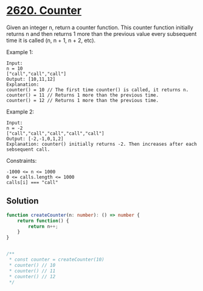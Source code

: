 # [2620. Counter](https://leetcode.com/problems/counter/)

Given an integer n, return a counter function. This counter function initially returns n and then returns 1 more than the previous value every subsequent time it is called (n, n + 1, n + 2, etc).

 

Example 1:
```
Input: 
n = 10 
["call","call","call"]
Output: [10,11,12]
Explanation: 
counter() = 10 // The first time counter() is called, it returns n.
counter() = 11 // Returns 1 more than the previous time.
counter() = 12 // Returns 1 more than the previous time.
```

Example 2:
```
Input: 
n = -2
["call","call","call","call","call"]
Output: [-2,-1,0,1,2]
Explanation: counter() initially returns -2. Then increases after each sebsequent call.
 ```

Constraints:
```
-1000 <= n <= 1000
0 <= calls.length <= 1000
calls[i] === "call"
```

## Solution
```ts
function createCounter(n: number): () => number {
    return function() {
		return n++;
    }
}


/** 
 * const counter = createCounter(10)
 * counter() // 10
 * counter() // 11
 * counter() // 12
 */
```